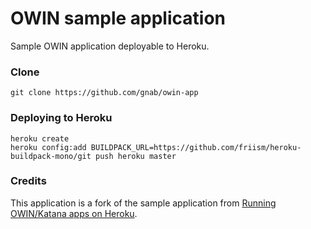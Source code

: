 # OWIN sample application

Sample OWIN application deployable to Heroku.

### Clone

```
git clone https://github.com/gnab/owin-app
```

### Deploying to Heroku

```
heroku create
heroku config:add BUILDPACK_URL=https://github.com/friism/heroku-buildpack-mono/git push heroku master
```

### Credits

This application is a fork of the sample application from [Running OWIN/Katana apps on Heroku](http://friism.com/running-owin-katana-apps-on-heroku).
